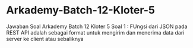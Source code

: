 # Arkademy-Batch-12-Kloter-5
Jawaban Soal Arkademy Batch 12 Kloter 5
Soal 1 : FUngsi dari JSON pada REST API adalah sebagai format untuk mengirim dan menerima data dari server ke client atau sebaliknya
